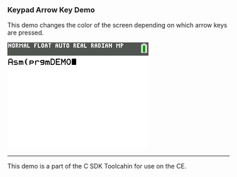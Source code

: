 ### Keypad Arrow Key Demo

This demo changes the color of the screen depending on which arrow keys are pressed.

![Screenshot](screenshot.gif)

---

This demo is a part of the C SDK Toolcahin for use on the CE.

